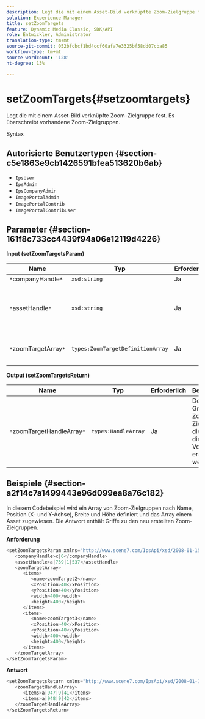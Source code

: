 ```yaml
---
description: Legt die mit einem Asset-Bild verknüpfte Zoom-Zielgruppe fest. Es überschreibt vorhandene Zoom-Zielgruppen.
solution: Experience Manager
title: setZoomTargets
feature: Dynamic Media Classic, SDK/API
role: Entwickler, Administrator
translation-type: tm+mt
source-git-commit: 052bfcbcf1bd4ccf60afa7e3325bf58dd07cba85
workflow-type: tm+mt
source-wordcount: '128'
ht-degree: 13%

---
```



# setZoomTargets{#setzoomtargets}

Legt die mit einem Asset-Bild verknüpfte Zoom-Zielgruppe fest. Es überschreibt vorhandene Zoom-Zielgruppen.

Syntax

## Autorisierte Benutzertypen {#section-c5e1863e9cb1426591bfea513620b6ab}

* `IpsUser`
* `IpsAdmin`
* `IpsCompanyAdmin`
* `ImagePortalAdmin`
* `ImagePortalContrib`
* `ImagePortalContribUser`

## Parameter {#section-161f8c733cc4439f94a06e12119d4226}

**Input (setZoomTargetsParam)**

| Name | Typ | Erforderlich | Beschreibung |
|---|---|---|---|
| `*`companyHandle`*` | `xsd:string` | Ja | Firma Handle. |
| `*`assetHandle`*` | `xsd:string` | Ja | Asset mit der Zoom-Zielgruppe, die Sie einstellen möchten. |
| `*`zoomTargetArray`*` | `types:ZoomTargetDefinitionArray` | Ja | Array von Definitionen zur Zoomfunktion. |

**Output (setZoomTargetsReturn)**

| Name | Typ | Erforderlich | Beschreibung |
|---|---|---|---|
| `*`zoomTargetHandleArray`*` | `types:HandleArray` | Ja | Der Satz von Griffen für die Zoom-Zielgruppen, die durch diesen Vorgang erstellt werden. |

## Beispiele {#section-a2f14c7a1499443e96d099ea8a76c182}

In diesem Codebeispiel wird ein Array von Zoom-Zielgruppen nach Name, Position (X- und Y-Achse), Breite und Höhe definiert und das Array einem Asset zugewiesen. Die Antwort enthält Griffe zu den neu erstellten Zoom-Zielgruppen.

**Anforderung**

```java
<setZoomTargetsParam xmlns="http://www.scene7.com/IpsApi/xsd/2008-01-15">
   <companyHandle>c|6</companyHandle>
   <assetHandle>a|739|1|537</assetHandle>
   <zoomTargetArray>
      <items>
         <name>zoomTarget2</name>
         <xPosition>40</xPosition>
         <yPosition>40</yPosition>
         <width>400</width>
         <height>400</height>
      </items>
      <items>
         <name>zoomTarget3</name>
         <xPosition>40</xPosition>
         <yPosition>40</yPosition>
         <width>400</width>
         <height>400</height>
      </items>
   </zoomTargetArray>
</setZoomTargetsParam>
```

**Antwort**

```java
<setZoomTargetsReturn xmlns="http://www.scene7.com/IpsApi/xsd/2008-01-15">
   <zoomTargetHandleArray>
      <items>a|947|9|41</items>
      <items>a|948|9|42</items>
   </zoomTargetHandleArray>
</setZoomTargetsReturn>
```

